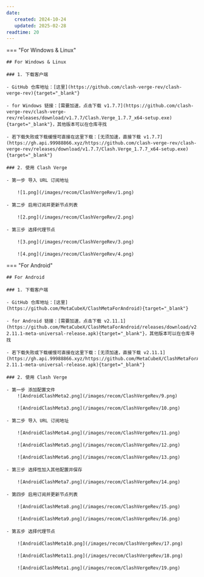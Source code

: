 ```yaml
---
date:
   created: 2024-10-24
   updated: 2025-02-28
readtime: 20
---
```


=== "For Windows & Linux"

    ## For Windows & Linux

    ### 1. 下载客户端

    - GitHub 仓库地址：[这里](https://github.com/clash-verge-rev/clash-verge-rev){target="_blank"}

    - for Windows 链接：[需要加速，点击下载 v1.7.7](https://github.com/clash-verge-rev/clash-verge-rev/releases/download/v1.7.7/Clash.Verge_1.7.7_x64-setup.exe){target="_blank"}，其他版本可以在仓库寻找

    - 若下载失败或下载缓慢可直接在这里下载：[无须加速，直接下载 v1.7.7](https://gh.api.99988866.xyz/https://github.com/clash-verge-rev/clash-verge-rev/releases/download/v1.7.7/Clash.Verge_1.7.7_x64-setup.exe){target="_blank"}

    ### 2. 使用 Clash Verge

    - 第一步 导入 URL 订阅地址

        ![1.png](/images/recom/ClashVergeRev/1.png)

    - 第二步 启用订阅并更新节点列表

        ![2.png](/images/recom/ClashVergeRev/2.png)

    - 第三步 选择代理节点

        ![3.png](/images/recom/ClashVergeRev/3.png)

        ![4.png](/images/recom/ClashVergeRev/4.png)

=== "For Android"

    ## For Android
    
    ### 1. 下载客户端

    - GitHub 仓库地址：[这里](https://github.com/MetaCubeX/ClashMetaForAndroid){target="_blank"}

    - for Android 链接：[需要加速，点击下载 v2.11.1](https://github.com/MetaCubeX/ClashMetaForAndroid/releases/download/v2.11.1/cmfa-2.11.1-meta-universal-release.apk){target="_blank"}，其他版本可以在仓库寻找

    - 若下载失败或下载缓慢可直接在这里下载：[无须加速，直接下载 v2.11.1](https://gh.api.99988866.xyz/https://github.com/MetaCubeX/ClashMetaForAndroid/releases/download/v2.11.1/cmfa-2.11.1-meta-universal-release.apk){target="_blank"}

    ### 2. 使用 Clash Verge

    - 第一步 添加配置文件
        ![AndroidClashMeta2.png](/images/recom/ClashVergeRev/9.png)

        ![AndroidClashMeta3.png](/images/recom/ClashVergeRev/10.png)

    - 第二步 导入 URL 订阅地址
        
        ![AndroidClashMeta4.png](/images/recom/ClashVergeRev/11.png)
        
        ![AndroidClashMeta5.png](/images/recom/ClashVergeRev/12.png)
        
        ![AndroidClashMeta6.png](/images/recom/ClashVergeRev/13.png)

    - 第三步 选择性加入其他配置并保存
        
        ![AndroidClashMeta7.png](/images/recom/ClashVergeRev/14.png)

    - 第四步 启用订阅并更新节点列表

        ![AndroidClashMeta8.png](/images/recom/ClashVergeRev/15.png)

        ![AndroidClashMeta9.png](/images/recom/ClashVergeRev/16.png)

    - 第五步 选择代理节点

        ![AndroidClashMeta10.png](/images/recom/ClashVergeRev/17.png)

        ![AndroidClashMeta11.png](/images/recom/ClashVergeRev/18.png)

        ![AndroidClashMeta1.png](/images/recom/ClashVergeRev/19.png)